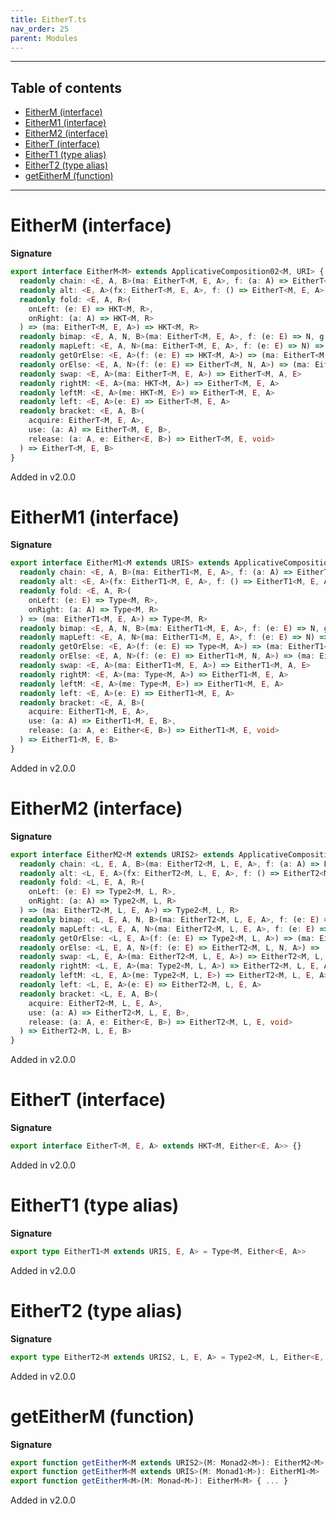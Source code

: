 ```yaml
---
title: EitherT.ts
nav_order: 25
parent: Modules
---
```


---

<h2 class="text-delta">Table of contents</h2>

- [EitherM (interface)](#eitherm-interface)
- [EitherM1 (interface)](#eitherm1-interface)
- [EitherM2 (interface)](#eitherm2-interface)
- [EitherT (interface)](#eithert-interface)
- [EitherT1 (type alias)](#eithert1-type-alias)
- [EitherT2 (type alias)](#eithert2-type-alias)
- [getEitherM (function)](#geteitherm-function)

---

# EitherM (interface)

**Signature**

```ts
export interface EitherM<M> extends ApplicativeComposition02<M, URI> {
  readonly chain: <E, A, B>(ma: EitherT<M, E, A>, f: (a: A) => EitherT<M, E, B>) => EitherT<M, E, B>
  readonly alt: <E, A>(fx: EitherT<M, E, A>, f: () => EitherT<M, E, A>) => EitherT<M, E, A>
  readonly fold: <E, A, R>(
    onLeft: (e: E) => HKT<M, R>,
    onRight: (a: A) => HKT<M, R>
  ) => (ma: EitherT<M, E, A>) => HKT<M, R>
  readonly bimap: <E, A, N, B>(ma: EitherT<M, E, A>, f: (e: E) => N, g: (a: A) => B) => EitherT<M, N, B>
  readonly mapLeft: <E, A, N>(ma: EitherT<M, E, A>, f: (e: E) => N) => EitherT<M, N, A>
  readonly getOrElse: <E, A>(f: (e: E) => HKT<M, A>) => (ma: EitherT<M, E, A>) => HKT<M, A>
  readonly orElse: <E, A, N>(f: (e: E) => EitherT<M, N, A>) => (ma: EitherT<M, E, A>) => EitherT<M, N, A>
  readonly swap: <E, A>(ma: EitherT<M, E, A>) => EitherT<M, A, E>
  readonly rightM: <E, A>(ma: HKT<M, A>) => EitherT<M, E, A>
  readonly leftM: <E, A>(me: HKT<M, E>) => EitherT<M, E, A>
  readonly left: <E, A>(e: E) => EitherT<M, E, A>
  readonly bracket: <E, A, B>(
    acquire: EitherT<M, E, A>,
    use: (a: A) => EitherT<M, E, B>,
    release: (a: A, e: Either<E, B>) => EitherT<M, E, void>
  ) => EitherT<M, E, B>
}
```

Added in v2.0.0

# EitherM1 (interface)

**Signature**

```ts
export interface EitherM1<M extends URIS> extends ApplicativeComposition12<M, URI> {
  readonly chain: <E, A, B>(ma: EitherT1<M, E, A>, f: (a: A) => EitherT1<M, E, B>) => EitherT1<M, E, B>
  readonly alt: <E, A>(fx: EitherT1<M, E, A>, f: () => EitherT1<M, E, A>) => EitherT1<M, E, A>
  readonly fold: <E, A, R>(
    onLeft: (e: E) => Type<M, R>,
    onRight: (a: A) => Type<M, R>
  ) => (ma: EitherT1<M, E, A>) => Type<M, R>
  readonly bimap: <E, A, N, B>(ma: EitherT1<M, E, A>, f: (e: E) => N, g: (a: A) => B) => EitherT1<M, N, B>
  readonly mapLeft: <E, A, N>(ma: EitherT1<M, E, A>, f: (e: E) => N) => EitherT1<M, N, A>
  readonly getOrElse: <E, A>(f: (e: E) => Type<M, A>) => (ma: EitherT1<M, E, A>) => Type<M, A>
  readonly orElse: <E, A, N>(f: (e: E) => EitherT1<M, N, A>) => (ma: EitherT1<M, E, A>) => EitherT1<M, N, A>
  readonly swap: <E, A>(ma: EitherT1<M, E, A>) => EitherT1<M, A, E>
  readonly rightM: <E, A>(ma: Type<M, A>) => EitherT1<M, E, A>
  readonly leftM: <E, A>(me: Type<M, E>) => EitherT1<M, E, A>
  readonly left: <E, A>(e: E) => EitherT1<M, E, A>
  readonly bracket: <E, A, B>(
    acquire: EitherT1<M, E, A>,
    use: (a: A) => EitherT1<M, E, B>,
    release: (a: A, e: Either<E, B>) => EitherT1<M, E, void>
  ) => EitherT1<M, E, B>
}
```

Added in v2.0.0

# EitherM2 (interface)

**Signature**

```ts
export interface EitherM2<M extends URIS2> extends ApplicativeComposition22<M, URI> {
  readonly chain: <L, E, A, B>(ma: EitherT2<M, L, E, A>, f: (a: A) => EitherT2<M, L, E, B>) => EitherT2<M, L, E, B>
  readonly alt: <L, E, A>(fx: EitherT2<M, L, E, A>, f: () => EitherT2<M, L, E, A>) => EitherT2<M, L, E, A>
  readonly fold: <L, E, A, R>(
    onLeft: (e: E) => Type2<M, L, R>,
    onRight: (a: A) => Type2<M, L, R>
  ) => (ma: EitherT2<M, L, E, A>) => Type2<M, L, R>
  readonly bimap: <L, E, A, N, B>(ma: EitherT2<M, L, E, A>, f: (e: E) => N, g: (a: A) => B) => EitherT2<M, L, N, B>
  readonly mapLeft: <L, E, A, N>(ma: EitherT2<M, L, E, A>, f: (e: E) => N) => EitherT2<M, L, N, A>
  readonly getOrElse: <L, E, A>(f: (e: E) => Type2<M, L, A>) => (ma: EitherT2<M, L, E, A>) => Type2<M, L, A>
  readonly orElse: <L, E, A, N>(f: (e: E) => EitherT2<M, L, N, A>) => (ma: EitherT2<M, L, E, A>) => EitherT2<M, L, N, A>
  readonly swap: <L, E, A>(ma: EitherT2<M, L, E, A>) => EitherT2<M, L, A, E>
  readonly rightM: <L, E, A>(ma: Type2<M, L, A>) => EitherT2<M, L, E, A>
  readonly leftM: <L, E, A>(me: Type2<M, L, E>) => EitherT2<M, L, E, A>
  readonly left: <L, E, A>(e: E) => EitherT2<M, L, E, A>
  readonly bracket: <L, E, A, B>(
    acquire: EitherT2<M, L, E, A>,
    use: (a: A) => EitherT2<M, L, E, B>,
    release: (a: A, e: Either<E, B>) => EitherT2<M, L, E, void>
  ) => EitherT2<M, L, E, B>
}
```

Added in v2.0.0

# EitherT (interface)

**Signature**

```ts
export interface EitherT<M, E, A> extends HKT<M, Either<E, A>> {}
```

Added in v2.0.0

# EitherT1 (type alias)

**Signature**

```ts
export type EitherT1<M extends URIS, E, A> = Type<M, Either<E, A>>
```

Added in v2.0.0

# EitherT2 (type alias)

**Signature**

```ts
export type EitherT2<M extends URIS2, L, E, A> = Type2<M, L, Either<E, A>>
```

Added in v2.0.0

# getEitherM (function)

**Signature**

```ts
export function getEitherM<M extends URIS2>(M: Monad2<M>): EitherM2<M>
export function getEitherM<M extends URIS>(M: Monad1<M>): EitherM1<M>
export function getEitherM<M>(M: Monad<M>): EitherM<M> { ... }
```

Added in v2.0.0
